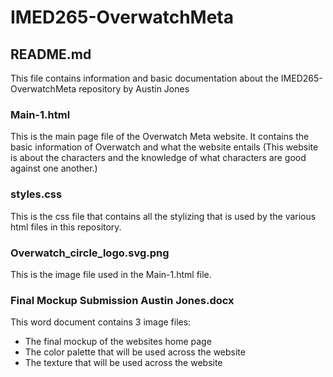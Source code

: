 # IMED265-OverwatchMeta

## README.md
This file contains information and basic documentation about the IMED265-OverwatchMeta repository by Austin Jones

### Main-1.html
This is the main page file of the Overwatch Meta website. It contains the basic information of Overwatch and what the website entails (This website is about the characters and the knowledge of what characters are good against one another.)

### styles.css
This is the css file that contains all the stylizing that is used by the various html files in this repository. 

### Overwatch_circle_logo.svg.png
This is the image file used in the Main-1.html file.

### Final Mockup Submission Austin Jones.docx
This word document contains 3 image files:
  * The final mockup of the websites home page
  * The color palette that will be used across the website
  * The texture that will be used across the website 
